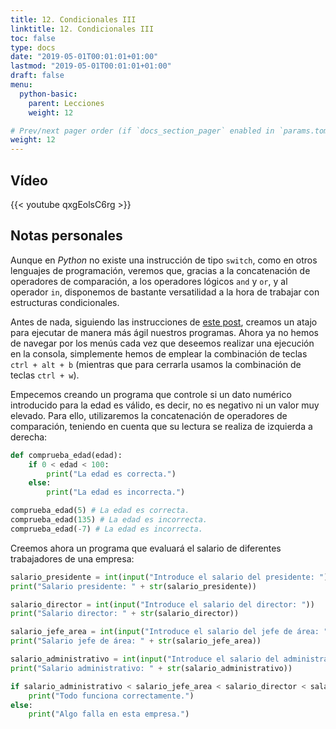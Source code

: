 ```yaml
---
title: 12. Condicionales III
linktitle: 12. Condicionales III
toc: false
type: docs
date: "2019-05-01T00:01:01+01:00"
lastmod: "2019-05-01T00:01:01+01:00"
draft: false
menu:
  python-basic:
    parent: Lecciones
    weight: 12

# Prev/next pager order (if `docs_section_pager` enabled in `params.toml`)
weight: 12
---
```


## Vídeo

{{< youtube qxgEolsC6rg >}}

## Notas personales

Aunque en *Python* no existe una instrucción de tipo `switch`, como en otros lenguajes de programación, veremos que, gracias a la concatenación de operadores de comparación, a los operadores lógicos `and` y `or`, y al operador `in`, disponemos de bastante versatilidad a la hora de trabajar con estructuras condicionales.

Antes de nada, siguiendo las instrucciones de [este post](https://stackoverflow.com/a/19977184), creamos un atajo para ejecutar de manera más ágil nuestros programas. Ahora ya no hemos de navegar por los menús cada vez que deseemos realizar una ejecución en la consola, simplemente hemos de emplear la combinación de teclas `ctrl + alt + b` (mientras que para cerrarla usamos la combinación de teclas `ctrl + w`).

Empecemos creando un programa que controle si un dato numérico introducido para la edad es válido, es decir, no es negativo ni un valor muy elevado. Para ello, utilizaremos la concatenación de operadores de comparación, teniendo en cuenta que su lectura se realiza de izquierda a derecha:

```python
def comprueba_edad(edad):
    if 0 < edad < 100:
        print("La edad es correcta.")
    else:
        print("La edad es incorrecta.")

comprueba_edad(5) # La edad es correcta.
comprueba_edad(135) # La edad es incorrecta.
comprueba_edad(-7) # La edad es incorrecta.
```

Creemos ahora un programa que evaluará el salario de diferentes trabajadores de una empresa:

```python
salario_presidente = int(input("Introduce el salario del presidente: "))
print("Salario presidente: " + str(salario_presidente))

salario_director = int(input("Introduce el salario del director: "))
print("Salario director: " + str(salario_director))

salario_jefe_area = int(input("Introduce el salario del jefe de área: "))
print("Salario jefe de área: " + str(salario_jefe_area))

salario_administrativo = int(input("Introduce el salario del administrativo: "))
print("Salario administrativo: " + str(salario_administrativo))

if salario_administrativo < salario_jefe_area < salario_director < salario_presidente:
    print("Todo funciona correctamente.")
else:
    print("Algo falla en esta empresa.")
```
